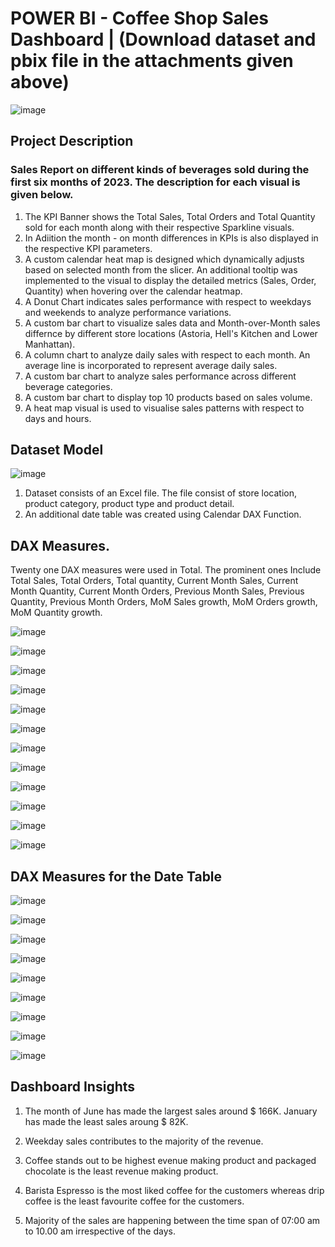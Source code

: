 # POWER BI - Coffee Shop Sales Dashboard | (Download dataset and pbix file in the attachments given above)
![image](https://github.com/user-attachments/assets/e7a36c49-3747-4b78-bf29-e4e8600cce4f)



## Project Description
### Sales Report on different kinds of beverages sold during the first six months of 2023. The description for each visual is given below.


1. The KPI Banner shows the Total Sales, Total Orders and Total Quantity sold for each month along with their respective Sparkline visuals.
2. In Adiition the month - on month differences in KPIs is also displayed in the respective KPI parameters.
3. A custom calendar heat map is designed which dynamically adjusts based on selected month from the slicer. An additional tooltip was implemented to the visual to display the detailed metrics (Sales, Order, Quantity) when hovering over the calendar heatmap.
4. A Donut Chart indicates sales performance with respect to weekdays and weekends to analyze performance variations.
5. A custom bar chart to visualize sales data and Month-over-Month sales differnce by different store locations (Astoria, Hell's Kitchen and Lower Manhattan).
6. A column chart to analyze daily sales with respect to each month. An average line is incorporated to represent average daily sales.
7. A custom bar chart to analyze sales performance across different beverage categories.
8. A custom bar chart to display top 10 products based on sales volume.
9. A heat map visual is used to visualise sales patterns with respect to days and hours. 

## Dataset Model
![image](https://github.com/user-attachments/assets/e59b0b78-7a82-4150-866c-5f396f694036)

1. Dataset consists of an Excel file. The file consist of store location, product category, product type and product detail.
2. An additional date table was created using Calendar DAX Function.

## DAX Measures.
Twenty one DAX measures were used in Total. The prominent ones Include Total Sales, Total Orders, Total quantity, Current Month Sales, Current Month Quantity, Current Month Orders, Previous Month Sales, Previous Quantity, Previous Month Orders, MoM Sales growth, MoM Orders growth, MoM Quantity growth.

![image](https://github.com/user-attachments/assets/c719527b-584e-42b3-ba5a-13f562dc4b50)

![image](https://github.com/user-attachments/assets/db74b7cd-c2e5-4b8d-8aa2-4f0058412801)

![image](https://github.com/user-attachments/assets/b4cf520a-19c6-4c2b-976a-5947b32ef043)

![image](https://github.com/user-attachments/assets/84e7b016-d16f-4ac5-98a3-2f1425b9bccc)

![image](https://github.com/user-attachments/assets/f4c1efb6-c273-4e79-9a3a-3395523c283b)

![image](https://github.com/user-attachments/assets/937970ff-3af1-4bd2-9e45-9cdc19d8b5d7)

![image](https://github.com/user-attachments/assets/7b4dea1b-84a4-4081-a28c-b302b3e716a0)

![image](https://github.com/user-attachments/assets/0a2d1c7e-cb83-4f6d-9601-73cbe532a1ce)

![image](https://github.com/user-attachments/assets/27fa55e8-3a2d-47ad-87e2-adb780e5f8aa)

![image](https://github.com/user-attachments/assets/310c1557-2f27-41d5-a711-18276b3dcef1)

![image](https://github.com/user-attachments/assets/683a8622-a946-4952-a229-282f6eba4e57)

![image](https://github.com/user-attachments/assets/f86937d8-0368-4bb8-9925-cc24887ad801)

## DAX Measures for the Date Table

![image](https://github.com/user-attachments/assets/b3e074f0-fa02-419f-90c1-34d3d43c24de)

![image](https://github.com/user-attachments/assets/ed30747b-5c4a-463a-b977-f4b647d9fabc)

![image](https://github.com/user-attachments/assets/78494eb7-3dc2-4554-893e-4840ba62d1d5)

![image](https://github.com/user-attachments/assets/2a4b72dc-1011-4390-b156-5e2d81a6119f)

![image](https://github.com/user-attachments/assets/b61cce5d-3591-48fb-a5e5-af9b0a3fe3ed)

![image](https://github.com/user-attachments/assets/bb154a8a-8e4b-479e-a79f-a6a3b74638fe)

![image](https://github.com/user-attachments/assets/ad0fa539-ef6c-466e-b0ae-5a149d0ccb1f)

![image](https://github.com/user-attachments/assets/46f6797b-2ee9-4ef3-87da-3b611e2e5519)

![image](https://github.com/user-attachments/assets/3bed010b-c6a1-4f13-b98e-a60b3dce67f2)


## Dashboard Insights
1. The month of June has made the largest sales around $ 166K. January has made the least sales aroung $ 82K.

2. Weekday sales contributes to the majority of the revenue.

3. Coffee stands out to be highest evenue making product and packaged chocolate is the least revenue making product.

4. Barista Espresso is the most liked coffee for the customers whereas drip coffee is the least favourite coffee for the customers.

5. Majority of the sales are happening between the time span of 07:00 am to 10.00 am irrespective of the days.
